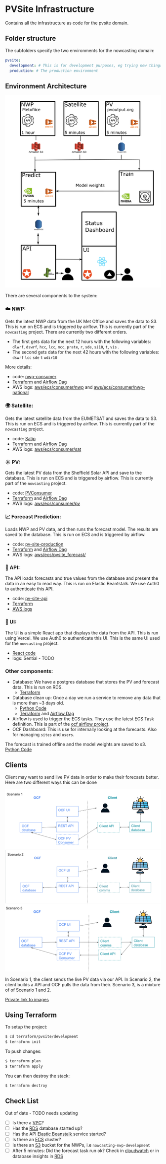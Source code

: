 # PVSite Infrastructure

Contains all the infrastructure as code for the pvsite domain.

## Folder structure

The subfolders specify the two environments for the nowcasting domain:

```yaml
pvsite:
  development: # This is for development purposes, eg trying new things out. It is not meant to be up 100% of the time.
  production: # The production environment
```

## Environment Architecture

![System Diagram](diagram.png)

There are several components to the system:
### ☁️ NWP: 
Gets the latest NWP data from the UK Met Office and saves the data to S3. This is run on ECS and is triggered by airflow. This is currently part of the `nowcasting` project. There are currently two different orders. 
- The first gets data for the next 12 hours with the following variables: `dlwrf`, `dswrf`, `hcc`, `lcc`, `mcc`, `prate`, `r`, `sde`, `si10`, `t`, `vis` .
- The second gets data for the next 42 hours with the following variables:  `dswrf` `lcc` `sde` `t` `wdir10`

More details:
   - code: [nwp-consumer](https://github.com/openclimatefix/nwp-consumer)
   - [Terraform](https://github.com/openclimatefix/ocf-infrastructure/tree/main/terraform/modules/services/nwp) 
and [Airflow Dag](https://github.com/openclimatefix/ocf-infrastructure/blob/main/terraform/modules/services/airflow/dags/nwp-dag.py)
   - AWS logs: [aws/ecs/consumer/nwp](https://eu-west-1.console.aws.amazon.com/cloudwatch/home?region=eu-west-1#logsV2:log-groups/log-group/$252Faws$252Fecs$252Fconsumer$252Fnwp$252F) 
and [aws/ecs/consumer/nwp-national](https://eu-west-1.console.aws.amazon.com/cloudwatch/home?region=eu-west-1#logsV2:log-groups/log-group/$252Faws$252Fecs$252Fconsumer$252Fnwp-national$252F) 
### 🌍  Satellite: 
Gets the latest satellite data from the EUMETSAT and saves the data to S3. This is run on ECS and is triggered by airflow. This is currently part of the `nowcasting` project.
   - code: [Satip](https://github.com/openclimatefix/Satip)
   - [Terraform](https://github.com/openclimatefix/ocf-infrastructure/tree/main/terraform/modules/services/sat) 
  and [Airflow Dag](https://github.com/openclimatefix/ocf-infrastructure/blob/main/terraform/modules/services/airflow/dags/satellite-dag.py)
  - AWS logs: [aws/ecs/consumer/sat](https://eu-west-1.console.aws.amazon.com/cloudwatch/home?region=eu-west-1#logsV2:log-groups/log-group/$252Faws$252Fecs$252Fconsumer$252Fsat$252F) 
### ☀️ PV: 
Gets the latest PV data from the Sheffield Solar API and save to the database. This is run on ECS and is triggered by airflow. This is currently part of the `nowcasting` project. 
   - code: [PVConsumer](https://github.com/openclimatefix/PVConsumer)
   - [Terraform](https://github.com/openclimatefix/ocf-infrastructure/tree/main/terraform/modules/services/pv)
and [Airflow Dag](https://github.com/openclimatefix/ocf-infrastructure/blob/main/terraform/modules/services/airflow/dags/pv-dag.py)
   - AWS logs: [aws/ecs/consumer/pv](https://eu-west-1.console.aws.amazon.com/cloudwatch/home?region=eu-west-1#logsV2:log-groups/log-group/$252Faws$252Fecs$252Fconsumer$252Fpv$252F) 
### 📈 Forecast Prediction: 
Loads NWP and PV data, and then runs the forecast model. The results are saved to the database. This is run on ECS and is triggered by airflow.
   - code: [pv-site-production](https://github.com/openclimatefix/pv-site-production)
   - [Terraform](https://github.com/openclimatefix/ocf-infrastructure/tree/main/terraform/modules/services/forecast_generic) 
and [Airflow Dag](https://github.com/openclimatefix/ocf-infrastructure/blob/main/terraform/modules/services/airflow/dags/forecast-site-dag.py)
   - AWS logs: [aws/ecs/pvsite_forecast/](https://eu-west-1.console.aws.amazon.com/cloudwatch/home?region=eu-west-1#logsV2:log-groups/log-group/$252Faws$252Fecs$252Fpvsite_forecast$252F)
### 🚀  API: 
The API loads forecasts and true values from the database and present the data in an easy to read way. This is run on Elastic Beantstalk. We use Auth0 to authenticate this API.
   - code: [pv-site-api](https://github.com/openclimatefix/pv-site-api)
   - [Terraform](https://github.com/openclimatefix/ocf-infrastructure/tree/main/terraform/modules/services/api_site) 
   - [AWS logs](https://eu-west-1.console.aws.amazon.com/cloudwatch/home?region=eu-west-1#logsV2:log-groups/log-group/$252Faws$252Felasticbeanstalk$252Fpvsite-production-api-sites$252Fvar$252Flog$252Feb-docker$252Fcontainers$252Feb-current-app$252Fstdouterr.log)
### 🔲 UI: 
The UI is a simple React app that displays the data from the API. This is run using Vercel. We use Auth0 to authenticate this UI. This is the same UI used for the `nowcasting` project.
   - [React code](https://github.com/openclimatefix/nowcasting) 
   - logs: Sential - TODO

### Other components:
- Database: We have a postgres database that stores the PV and forecast data. This is run on RDS.
   - [Terraform](https://github.com/openclimatefix/ocf-infrastructure/tree/main/terraform/modules/storage/postgres) 
- Database clean up: Once a day we run a service to remove any data that is more than ~3 days old. 
   - [Python Code](https://github.com/openclimatefix/pv-site-production/tree/main/database-cleanup)
   - [Terraform](https://github.com/openclimatefix/ocf-infrastructure/tree/main/terraform/modules/services/database_clean_up) 
 and [Airflow Dag](https://github.com/openclimatefix/ocf-infrastructure/blob/main/terraform/modules/services/airflow/dags/forecast-site-dag.py#L49)
- Airflow is used to trigger the ECS tasks. They use the latest ECS Task definition. This is part of the [ocf airflow project](https://github.com/openclimatefix/ocf-infrastructure/tree/main/terraform/airflow). 
- OCF Dashboard: This is use for internally looking at the forecasts. Also for managing `sites` and `users`. 


The forecast is trained offline and the model weights are saved to s3. [Python Code](https://github.com/openclimatefix/pv-site-prediction)

## Clients

Client may want to send live PV data in order to make their forecasts better. Here are two different ways this can be done

![Scenario 1](S1.png)
![Scenario 2](S2.png)
![Scenario 3](S3.png)

In Scenario 1, the client sends the live PV data via our API. 
In Scenario 2, the client builds a API and OCF pulls the data from their.
Scenario 3, is a mixture of of Scenario 1 and 2. 

[Private link to images](https://docs.google.com/presentation/d/1mm5JAaNpulQoekZuynDZUmk4pf1osQPp-LdXsuPpghU/edit#slide=id.p)

## Using Terraform

To setup the project:

```bash
$ cd terraform/pvsite/development
$ terraform init
```

To push changes:

```bash
$ terraform plan
$ terraform apply
```

You can then destroy the stack:

```bash
$ terraform destroy
```

## Check List

Out of date - TODO needs updating

- [ ] Is there a [VPC](https://eu-west-1.console.aws.amazon.com/vpc/home?region=eu-west-1#vpcs:)?
- [ ] Has the [RDS](https://eu-west-1.console.aws.amazon.com/rds/home?region=eu-west-1#) database started up?
- [ ] Has the API [Elastic Beanstalk ](https://eu-west-1.console.aws.amazon.com/elasticbeanstalk/home?region=eu-west-1#/environments) service started?
- [ ] Is there an [ECS](https://eu-west-1.console.aws.amazon.com/ecs/home?region=eu-west-1#/clusters) cluster?
- [ ] Is there an [S3](https://s3.console.aws.amazon.com/s3/home?region=eu-west-2) bucket for the NWPs, i.e `nowcasting-nwp-development`
- [ ] After 5 minutes: Did the forecast task run ok? Check in [cloudwatch](https://eu-west-1.console.aws.amazon.com/cloudwatch/home?region=eu-west-1#logsV2:log-groups/)
      or in database insights in [RDS](https://eu-west-1.console.aws.amazon.com/rds/home?region=eu-west-1#)
